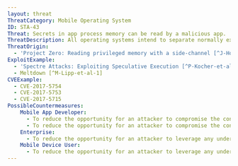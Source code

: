 ```yaml
---
layout: threat
ThreatCategory: Mobile Operating System
ID: STA-43
Threat: Secrets in app process memory can be read by a malicious app.
ThreatDescription: All operating systems intend to separate normally executed processes (e.g. excepting debuggers or similar environments that were specifically designed otherwise), thereby preventing one user-level process from accessing the memory allocated to another process in any way. Vulnerabilities in the design or implementation of the mobile OS, kernel, or the underlying computational hardware (e.g. CPU), may allow a malicious process to access memory locations allocated to another process. As a result, the attacker may be able to extract secrets (e.g. cryptographic keys, sensitive documents) from other processes, to potentially include the OS services or the kernel itself.
ThreatOrigin:
  - 'Project Zero: Reading privileged memory with a side-channel [^J-Horn-1]'
ExploitExample:
  - 'Spectre Attacks: Exploiting Speculative Execution [^P-Kocher-et-al-1]'
  - Meltdown [^M-Lipp-et-al-1]
CVEExample:
  - CVE-2017-5754
  - CVE-2017-5753
  - CVE-2017-5715
PossibleCountermeasures:
    Mobile App Developer:
      - To reduce the opportunity for an attacker to compromise the confidentiality of secrets in process memory, the memory location allocated to any secrets, such as cryptographic keys, should be explicitly overwritten as soon as its contents are no longer in use.
      - To reduce the opportunity for an attacker to compromise the confidentiality of secrets in process memory, secrets (e.g. cryptographic keys) should not be read into memory until they are needed as input to computations.
    Enterprise:
      - To reduce the opportunity for an attacker to leverage any underlying vulnerability in the mobile OS or computing hardware, apply OS security updates in a timely fashion.
    Mobile Device User:
      - To reduce the opportunity for an attacker to leverage any underlying vulnerability in the mobile OS or computing hardware, apply OS security updates in a timely fashion.
---
```

